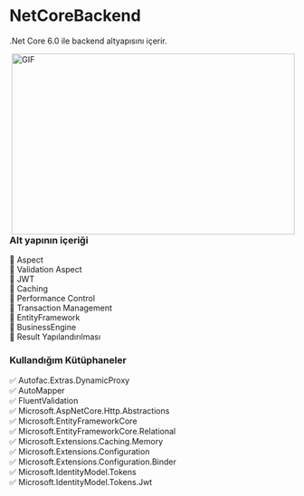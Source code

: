 # NetCoreBackend
.Net Core 6.0 ile backend altyapısını içerir.

<img align="right" alt="GIF" src="https://github.com/abhisheknaiidu/abhisheknaiidu/blob/master/code.gif?raw=true" width="500" height="320" />


<h3>Alt yapının içeriği</h3>
🚀 Aspect  <br>
🚀 Validation Aspect  <br>
🚀 JWT   <br>
🚀 Caching  <br>
🚀 Performance Control  <br>
🚀 Transaction Management  <br>
🚀 EntityFramework   <br>
🚀 BusinessEngine  <br>
🚀 Result Yapılandırılması  <br>

<h3>Kullandığım Kütüphaneler</h3>
✅ Autofac.Extras.DynamicProxy <br>
✅ AutoMapper <br>
✅ FluentValidation <br>
✅ Microsoft.AspNetCore.Http.Abstractions <br>
✅ Microsoft.EntityFrameworkCore <br>
✅ Microsoft.EntityFrameworkCore.Relational <br>
✅ Microsoft.Extensions.Caching.Memory <br>
✅ Microsoft.Extensions.Configuration <br>
✅ Microsoft.Extensions.Configuration.Binder <br>
✅ Microsoft.IdentityModel.Tokens <br>
✅ Microsoft.IdentityModel.Tokens.Jwt <br>
